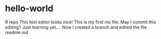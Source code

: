 # hello-world
R repo
This text editor looks nice! 
This is my first ms file.
May I commit this editing? Just learning yet....
Now I created a branch and edited the file readme.md
